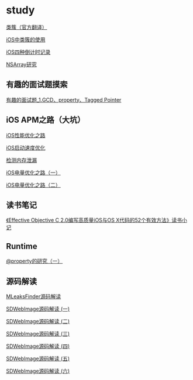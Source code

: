 # study 
[类簇（官方翻译）](https://github.com/BiBoyang/Study/wiki/%E7%B1%BB%E7%B0%87%EF%BC%88%E5%AE%98%E6%96%B9%E7%BF%BB%E8%AF%91%EF%BC%89)

[iOS中类簇的使用](https://github.com/BiBoyang/Study/wiki/iOS%E4%B8%AD%E7%B1%BB%E7%B0%87%E7%9A%84%E4%BD%BF%E7%94%A8)

[iOS四种倒计时记录](https://github.com/BiBoyang/Study/wiki/iOS%E5%9B%9B%E7%A7%8D%E5%80%92%E8%AE%A1%E6%97%B6%E8%AE%B0%E5%BD%95)


[NSArray研究](https://github.com/BiBoyang/Study/wiki/NSArray%E7%A0%94%E7%A9%B6)


## 有趣的面试题摸索
[有趣的面试题_1.GCD、property、Tagged Pointer](https://github.com/BiBoyang/Study/wiki/%E9%9D%A2%E8%AF%95%E9%A2%98(%E4%B8%80))

## iOS APM之路（大坑）
[iOS性能优化之路](https://github.com/BiBoyang/Study/wiki/iOS%E6%80%A7%E8%83%BD%E4%BC%98%E5%8C%96%E4%B9%8B%E8%B7%AF)

[iOS启动速度优化](https://github.com/BiBoyang/Study/wiki/iOS%E5%90%AF%E5%8A%A8%E9%80%9F%E5%BA%A6%E4%BC%98%E5%8C%96)

[检测内存泄漏](https://github.com/BiBoyang/Study/wiki/%E6%A3%80%E6%B5%8B%E5%86%85%E5%AD%98%E6%B3%84%E6%BC%8F)

[iOS电量优化之路（一）](https://github.com/BiBoyang/Study/wiki/iOS%E7%94%B5%E9%87%8F%E4%BC%98%E5%8C%96%E4%B9%8B%E8%B7%AF%EF%BC%88%E4%B8%80%EF%BC%89)

[iOS电量优化之路（二）](https://github.com/BiBoyang/Study/wiki/iOS%E7%94%B5%E9%87%8F%E4%BC%98%E5%8C%96%E4%B9%8B%E8%B7%AF%EF%BC%88%E4%BA%8C%EF%BC%89)

## 读书笔记
[《Effective Objective C 2.0编写高质量iOS与OS X代码的52个有效方法》读书小记](https://github.com/BiBoyang/Study/wiki/%E3%80%8AEffective-Objective-C-2.0%E7%BC%96%E5%86%99%E9%AB%98%E8%B4%A8%E9%87%8FiOS%E4%B8%8EOS-X%E4%BB%A3%E7%A0%81%E7%9A%8452%E4%B8%AA%E6%9C%89%E6%95%88%E6%96%B9%E6%B3%95%E3%80%8B%E8%AF%BB%E4%B9%A6%E5%B0%8F%E8%AE%B0)


## Runtime
[@property的研究（一）](https://github.com/BiBoyang/Study/wiki/@property%E7%9A%84%E7%A0%94%E7%A9%B6%EF%BC%88%E4%B8%80%EF%BC%89)


## 源码解读
[MLeaksFinder源码解读](https://github.com/BiBoyang/Study/wiki/MLeaksFinder%E6%BA%90%E7%A0%81%E8%A7%A3%E8%AF%BB)

[SDWebImage源码解读 (一)](https://github.com/BiBoyang/Study/wiki/SDWebImage%E6%BA%90%E7%A0%81%E8%A7%A3%E8%AF%BB-(%E4%B8%80))

[SDWebImage源码解读 (二)](https://github.com/BiBoyang/Study/wiki/SDWebImage%E6%BA%90%E7%A0%81%E8%A7%A3%E8%AF%BB-(%E4%BA%8C))

[SDWebImage源码解读 (三)](https://github.com/BiBoyang/Study/wiki/SDWebImage%E6%BA%90%E7%A0%81%E8%A7%A3%E8%AF%BB-(%E4%B8%89))

[SDWebImage源码解读 (四)](https://github.com/BiBoyang/Study/wiki/SDWebImage%E6%BA%90%E7%A0%81%E8%A7%A3%E8%AF%BB-(%E5%9B%9B))

[SDWebImage源码解读 (五)](https://github.com/BiBoyang/Study/wiki/SDWebImage%E6%BA%90%E7%A0%81%E8%A7%A3%E8%AF%BB-(%E4%BA%94))

[SDWebImage源码解读 (六)](https://github.com/BiBoyang/Study/wiki/SDWebImage%E6%BA%90%E7%A0%81%E8%A7%A3%E8%AF%BB-(%E5%85%AD))
